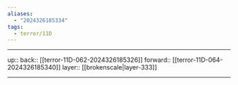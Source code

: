 ```yaml
---
aliases:
  - "2024326185334"
tags:
  - terror/11D
---
```




***

up:: 
back:: [[terror-11D-062-2024326185326]]
forward:: [[terror-11D-064-2024326185340]]
layer:: [[brokenscale|layer-333]]

***
